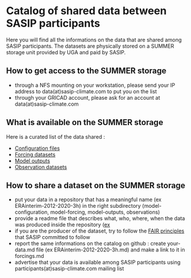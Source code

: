# Catalog of shared data between SASIP participants

Here you will find all the informations on the data that are shared among SASIP participants.
The datasets are physically stored on a SUMMER storage unit provided by UGA and paid by SASIP.

## How to get access to the SUMMER storage

  - through a NFS mounting on your workstation, please send your IP address to data(at)sasip-climate.com to put you on the list
  - through your GRICAD account, please ask for an account at data(at)sasip-climate.com
  
## What is available on the SUMMER storage

Here is a curated list of the data shared :

  - [Configuration files](https://github.com/sasip-climate/catalog-shared-data-SASIP/blob/main/configuration.md)
  - [Forcing datasets](https://github.com/sasip-climate/catalog-shared-data-SASIP/blob/main/forcings.md)
  - [Model outputs](https://github.com/sasip-climate/catalog-shared-data-SASIP/blob/main/outputs.md)
  - [Observation datasets](https://github.com/sasip-climate/catalog-shared-data-SASIP/blob/main/observations.md)

## How to share a dataset on the SUMMER storage

  - put your data in a repository that has a meaningful name (ex ERAinterim-2012-2020-3h) in the right subdirectory (model-configuration, model-forcing, model-outputs, observations)
  - provide a readme file that describes what, who, where, when the data was produced inside the repository ([ex]( https://github.com/sasip-climate/catalog-shared-data-SASIP/blob/main/ERAinterim-2012-2020-3h.md)
  - if you are the producer of the dataset, try to follow the [FAIR principles](https://docs.google.com/document/d/1moZo0tm6TOAgQRz365cTmpi2rT8mJePQvVMb5hlErsg/edit#heading=h.rw6dy5m1ru3m) that SASIP committed to follow 
  - report the same informations on the catalog on github : create your-data.md file (ex ERAinterim-2012-2020-3h.md) and make a link to it in forcings.md
  - advertise that your data is available among SASIP participants using participants(at)sasip-climate.com mailing list



    
    
